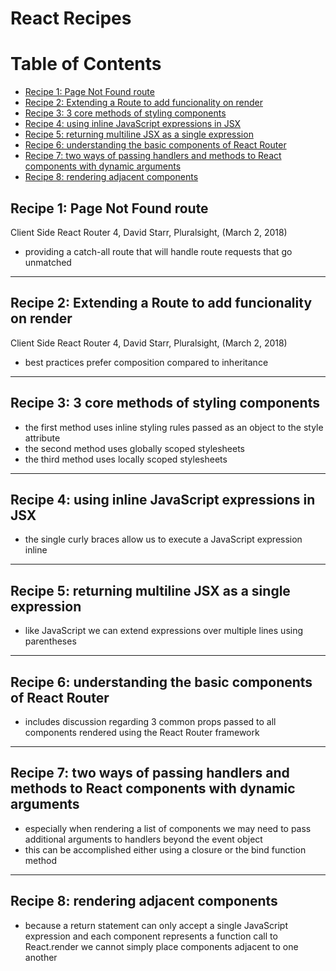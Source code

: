 # React Recipes

# Table of Contents
  - [Recipe 1: Page Not Found route](#recipe-1-page-not-found-route)
  - [Recipe 2: Extending a Route to add funcionality on render](#recipe-2-extending-a-route-to-add-funcionality-on-render)
  - [Recipe 3: 3 core methods of styling components](#recipe-3-3-core-methods-of-styling-components)
  - [Recipe 4: using inline JavaScript expressions in JSX](#recipe-4-using-inline-javascript-expressions-in-jsx)
  - [Recipe 5: returning multiline JSX as a single expression](#recipe-5-returning-multiline-jsx-as-a-single-expression)
  - [Recipe 6: understanding the basic components of React Router](#recipe-6-understanding-the-basic-components-of-react-router)
  - [Recipe 7: two ways of passing handlers and methods to React components with dynamic arguments](#recipe-7-two-ways-of-passing-handlers-and-methods-to-react-components-with-dynamic-arguments)
  - [Recipe 8: rendering adjacent components](#recipe-8-rendering-adjacent-components)


## Recipe 1: Page Not Found route
Client Side React Router 4, David Starr, Pluralsight, (March 2, 2018)  
- providing a catch-all route that will handle route requests that go unmatched

---

## Recipe 2: Extending a Route to add funcionality on render
Client Side React Router 4, David Starr, Pluralsight, (March 2, 2018)  
- best practices prefer composition compared to inheritance

---

## Recipe 3: 3 core methods of styling components
- the first method uses inline styling rules passed as an object to the style attribute
- the second method uses globally scoped stylesheets
- the third method uses locally scoped stylesheets

---

## Recipe 4: using inline JavaScript expressions in JSX
- the single curly braces allow us to execute a JavaScript expression inline

---

## Recipe 5: returning multiline JSX as a single expression
- like JavaScript we can extend expressions over multiple lines using parentheses

---

## Recipe 6: understanding the basic components of React Router
- includes discussion regarding 3 common props passed to all components rendered using
the React Router framework

---

## Recipe 7: two ways of passing handlers and methods to React components with dynamic arguments
- especially when rendering a list of components we may need to pass additional arguments to
handlers beyond the event object
- this can be accomplished either using a closure or the bind function method

---

## Recipe 8: rendering adjacent components
- because a return statement can only accept a single JavaScript expression and each component
represents a function call to React.render we cannot simply place components adjacent to one another